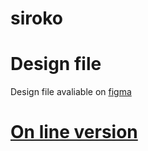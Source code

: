 # siroko
<h1>Design file</h1>
<p>Design file avaliable on <a href="https://www.figma.com/file/jbOroqyZNZ0fWkQ2dKP4VB/Siroko?node-id=0%3A1" target="_blank">figma</p>

<h1>On line version</h1>

 
